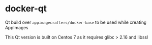 # docker-qt
Qt build over `appimagecrafters/docker-base` to be used while creating AppImages

This Qt version is built on Centos 7 as it requires glibc > 2.16 and
libssl
